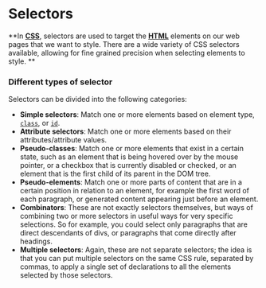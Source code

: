 # Selectors

**In **[**CSS**](https://developer.mozilla.org/en-US/docs/Glossary/CSS "CSS: CSS (Cascading Style Sheets) is a declarative language that controls how webpages look in the browser.")**, selectors are used to target the **[**HTML**](https://developer.mozilla.org/en-US/docs/Glossary/HTML "HTML: HTML (HyperText Markup Language) is a descriptive language that specifies webpage structure.")** elements on our web pages that we want to style. There are a wide variety of CSS selectors available, allowing for fine grained precision when selecting elements to style. **

### Different types of selector

Selectors can be divided into the following categories:

* **Simple selectors**: Match one or more elements based on element type, [`class`](https://developer.mozilla.org/en-US/docs/Web/HTML/Global_attributes#attr-class), or [`id`](https://developer.mozilla.org/en-US/docs/Web/HTML/Global_attributes#attr-id).
* **Attribute selectors**: Match one or more elements based on their attributes\/attribute values.
* **Pseudo-classes**: Match one or more elements that exist in a certain state, such as an element that is being hovered over by the mouse pointer, or a checkbox that is currently disabled or checked, or an element that is the first child of its parent in the DOM tree.
* **Pseudo-elements**: Match one or more parts of content that are in a certain position in relation to an element, for example the first word of each paragraph, or generated content appearing just before an element.
* **Combinators**: These are not exactly selectors themselves, but ways of combining two or more selectors in useful ways for very specific selections. So for example, you could select only paragraphs that are direct descendants of divs, or paragraphs that come directly after headings.
* **Multiple selectors**: Again, these are not separate selectors; the idea is that you can put multiple selectors on the same CSS rule, separated by commas, to apply a single set of declarations to all the elements selected by those selectors.



